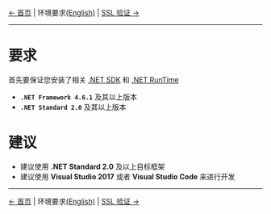 [← 首页](../README-CN.md) | 环境要求[(English)](0-Requirements-EN.md) | [SSL 验证 →](1-Verify-CN.md)
***

# 要求
首先要保证您安装了相关 [.NET SDK][.net sdk] 和 [.NET RunTime][.net runtime]
- **`.NET Framework 4.6.1`** 及其以上版本
- **`.NET Standard 2.0`** 及其以上版本

# 建议
- 建议使用 **.NET Standard 2.0** 及以上目标框架
- 建议使用 **Visual Studio 2017** 或者 **Visual Studio Code** 来进行开发

***
[← 首页](../README-CN.md) | 环境要求[(English)](0-Requirements-EN.md) | [SSL 验证 →](1-Verify-CN.md)

[.net sdk]: https://dotnet.microsoft.com/download/visual-studio-sdks
[.net runtime]: https://dotnet.microsoft.com/download
